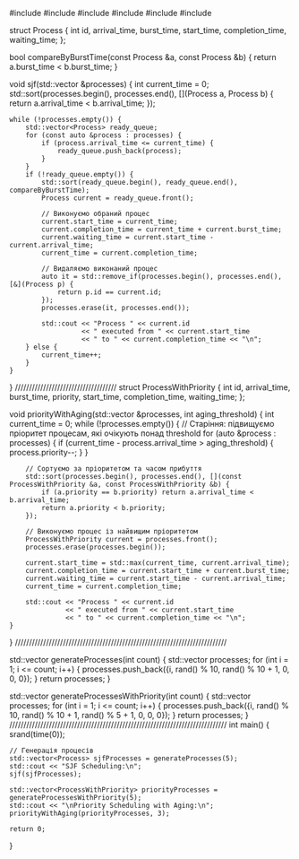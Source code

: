 #include <queue>
#include <iostream>
#include <vector>
#include <algorithm>
#include <cstdlib>
#include <ctime>

struct Process {
    int id, arrival_time, burst_time, start_time, completion_time, waiting_time;
};

bool compareByBurstTime(const Process &a, const Process &b) {
    return a.burst_time < b.burst_time;
}

void sjf(std::vector<Process> &processes) {
    int current_time = 0;
    std::sort(processes.begin(), processes.end(), [](Process a, Process b) {
        return a.arrival_time < b.arrival_time;
    });

    while (!processes.empty()) {
        std::vector<Process> ready_queue;
        for (const auto &process : processes) {
            if (process.arrival_time <= current_time) {
                ready_queue.push_back(process);
            }
        }
        if (!ready_queue.empty()) {
            std::sort(ready_queue.begin(), ready_queue.end(), compareByBurstTime);
            Process current = ready_queue.front();

            // Виконуємо обраний процес
            current.start_time = current_time;
            current.completion_time = current_time + current.burst_time;
            current.waiting_time = current.start_time - current.arrival_time;
            current_time = current.completion_time;

            // Видаляємо виконаний процес
            auto it = std::remove_if(processes.begin(), processes.end(), [&](Process p) {
                return p.id == current.id;
            });
            processes.erase(it, processes.end());

            std::cout << "Process " << current.id
                      << " executed from " << current.start_time
                      << " to " << current.completion_time << "\n";
        } else {
            current_time++;
        }
    }
}
////////////////////////////////////
struct ProcessWithPriority {
    int id, arrival_time, burst_time, priority, start_time, completion_time, waiting_time;
};

void priorityWithAging(std::vector<ProcessWithPriority> &processes, int aging_threshold) {
    int current_time = 0;
    while (!processes.empty()) {
        // Старіння: підвищуємо пріоритет процесам, які очікують понад threshold
        for (auto &process : processes) {
            if (current_time - process.arrival_time > aging_threshold) {
                process.priority--;
            }
        }

        // Сортуємо за пріоритетом та часом прибуття
        std::sort(processes.begin(), processes.end(), [](const ProcessWithPriority &a, const ProcessWithPriority &b) {
            if (a.priority == b.priority) return a.arrival_time < b.arrival_time;
            return a.priority < b.priority;
        });

        // Виконуємо процес із найвищим пріоритетом
        ProcessWithPriority current = processes.front();
        processes.erase(processes.begin());

        current.start_time = std::max(current_time, current.arrival_time);
        current.completion_time = current.start_time + current.burst_time;
        current.waiting_time = current.start_time - current.arrival_time;
        current_time = current.completion_time;

        std::cout << "Process " << current.id
                  << " executed from " << current.start_time
                  << " to " << current.completion_time << "\n";
    }
}
///////////////////////////////////////////////////////////////////////////

std::vector<Process> generateProcesses(int count) {
    std::vector<Process> processes;
    for (int i = 1; i <= count; i++) {
        processes.push_back({i, rand() % 10, rand() % 10 + 1, 0, 0, 0});
    }
    return processes;
}

std::vector<ProcessWithPriority> generateProcessesWithPriority(int count) {
    std::vector<ProcessWithPriority> processes;
    for (int i = 1; i <= count; i++) {
        processes.push_back({i, rand() % 10, rand() % 10 + 1, rand() % 5 + 1, 0, 0, 0});
    }
    return processes;
}
/////////////////////////////////////////////////////////////////////////////
int main() {
    srand(time(0));

    // Генерація процесів
    std::vector<Process> sjfProcesses = generateProcesses(5);
    std::cout << "SJF Scheduling:\n";
    sjf(sjfProcesses);

    std::vector<ProcessWithPriority> priorityProcesses = generateProcessesWithPriority(5);
    std::cout << "\nPriority Scheduling with Aging:\n";
    priorityWithAging(priorityProcesses, 3);

    return 0;
}
  
